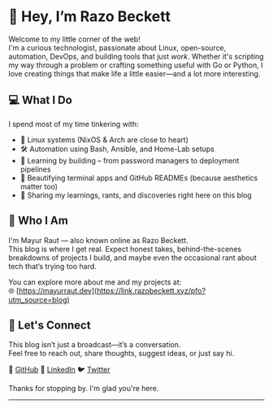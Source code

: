 # 👋 Hey, I’m Razo Beckett

Welcome to my little corner of the web!  
I'm a curious technologist, passionate about Linux, open-source, automation, DevOps, and building tools that just *work*. Whether it's scripting my way through a problem or crafting something useful with Go or Python, I love creating things that make life a little easier—and a lot more interesting.

## 💻 What I Do
I spend most of my time tinkering with:
- 🐧 Linux systems (NixOS & Arch are close to heart)
- 🛠️ Automation using Bash, Ansible, and Home-Lab setups
- 🧠 Learning by building – from password managers to deployment pipelines
- 🎨 Beautifying terminal apps and GitHub READMEs (because aesthetics matter too)
- 💬 Sharing my learnings, rants, and discoveries right here on this blog

## 👤 Who I Am
I'm Mayur Raut — also known online as Razo Beckett.  
This blog is where I get real. Expect honest takes, behind-the-scenes breakdowns of projects I build, and maybe even the occasional rant about tech that’s trying too hard.

You can explore more about me and my projects at:  
🌐 [https://mayurraut.dev](https://link.razobeckett.xyz/pfo?utm_source=blog)

## 🤝 Let's Connect
This blog isn’t just a broadcast—it’s a conversation.  
Feel free to reach out, share thoughts, suggest ideas, or just say hi.

🐙 [GitHub](https://link.razobeckett.xyz/gh?utm_source=blog)
💼 [LinkedIn](https://link.razobeckett.xyz/lnkd?utm_source=blog)
🐦 [Twitter](https://link.razobeckett.xyz/x?utm_source=blog)

Thanks for stopping by. I'm glad you're here.

---
